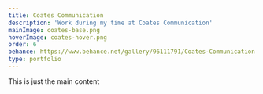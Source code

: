 ```yaml
---
title: Coates Communication
description: 'Work during my time at Coates Communication'
mainImage: coates-base.png
hoverImage: coates-hover.png
order: 6
behance: https://www.behance.net/gallery/96111791/Coates-Communication
type: portfolio
---
```


This is just the main content
